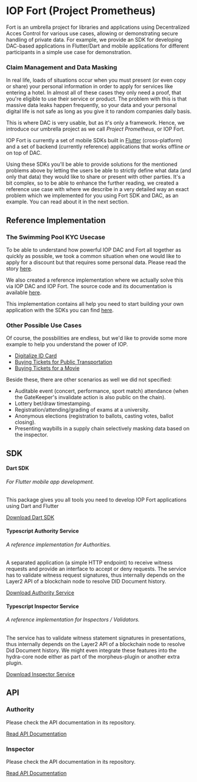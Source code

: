 # IOP Fort (Project Prometheus)

Fort is an umbrella project for libraries and applications using Decentralized Acces Control for various use cases, allowing or demonstrating secure handling of private data.
For example, we provide an SDK for developing DAC-based applications in Flutter/Dart
and mobile applications for different participants in a simple use case for demonstration.

### Claim Management and Data Masking

In real life, loads of situations occur when you must present (or even copy or share) your personal information in order to apply for services like entering a hotel. In almost all of these cases they only need a proof, that you're eligible to use their service or product. The problem with this is that massive data leaks happen frequently, so your data and your personal digital life is not safe as long as you give it to random companies daily basis.

This is where DAC is very usable, but as it's only a framework. Hence, we introduce our umbrella project as we call *Project Prometheus*, or IOP Fort.

IOP Fort is currently a set of mobile SDKs built in [Flutter](https://flutter.dev/) (cross-platform) and a set of backend (currently reference) applications that works offline *or* on top of DAC.

Using these SDKs you'll be able to provide solutions for the mentioned problems above by letting the users be able to strictly define what data (and only that data) they would like to share or present with other parties. It's a bit complex, so to be able to enhance the further reading, we created a reference use case with where we describe in a very detailed way an exact problem which we implemented for you using Fort SDK and DAC, as an example. You can read about it in the next section.

## Reference Implementation

### The Swimming Pool KYC Usecase

To be able to understand how powerful IOP DAC and Fort all together as quickly as possible, we took a common situation when one would like to apply for a discount but that requires some personal data. Please read the story [here](usecases/swimming_pool.md).

We also created a reference implementation where we actually solve this via IOP DAC and IOP Fort. The source code and its documentation is available [here](https://github.com/Internet-of-People/morpheus-kyc-ui).

This implementation contains all help you need to start building your own application with the SDKs you can find [here](#SDK).

### Other Possible Use Cases

Of course, the possbilities are endless, but we'd like to provide some more example to help you understand the power of IOP.

- [Digitalize ID Card](usecases/id_card.md)
- [Buying Tickets for Public Transportation](usecases/public_transportation.md)
- [Buying Tickets for a Movie](usecases/movie_theater.md)

Beside these, there are other scenarios as well we did not specified:

- Auditable event (concert, performance, sport match) attendance (when the GateKeeper's invalidate action is also public on the chain).
- Lottery bet/draw timestamping.
- Registration/attending/grading of exams at a university.
- Anonymous elections (registration to ballots, casting votes, ballot closing).
- Presenting waybills in a supply chain selectively masking data based on the inspector.

## SDK

<div class="row">
  <div class="col-sm-4">
    <div class="card h-100">
      <div class="card-body d-flex flex-column">
        <h4 class="card-title">Dart SDK</h4>
        <h6 class="card-subtitle mb-2 text-muted">For Flutter mobile app development.</h6>
        <p class="card-text">
          This package gives you all tools you need to develop IOP Fort applications using Dart and Flutter
        </p>
        <a href="https://github.com/Internet-of-People/morpheus-dart" target="_blank" class="btn btn-sm btn-outline-primary mt-auto">Download Dart SDK</a>
      </div>
    </div>
  </div>
  <div class="col-sm-4">
    <div class="card h-100">
      <div class="card-body d-flex flex-column">
        <h4 class="card-title">Typescript Authority Service</h4>
        <h6 class="card-subtitle mb-2 text-muted">A reference implementation for Authorities.</h6>
        <p class="card-text">
          A separated application (a simple HTTP endpoint) to receive witness requests and provide an interface to accept or deny requests.
          The service has to validate witness request signatures, thus internally depends on the Layer2 API of a blockchain node to resolve DID Document history.
        </p>
        <a href="https://github.com/internet-of-people/morpheus-ts/tree/master/packages/authority-service" target="_blank" class="btn btn-sm btn-outline-primary mt-auto">Download Authority Service</a>
      </div>
    </div>
  </div>
  <div class="col-sm-4">
    <div class="card h-100">
      <div class="card-body d-flex flex-column">
        <h4 class="card-title">Typescript Inspector Service</h4>
        <h6 class="card-subtitle mb-2 text-muted">A reference implementation for Inspectors / Validators.</h6>
        <p class="card-text">
          The service has to validate witness statement signatures in presentations, thus internally depends on the Layer2 API of a blockchain node to resolve Did Document history.
          We might even integrate these features into the hydra-core node either as part of the morpheus-plugin or another extra plugin.
        </p>
        <a href="https://github.com/internet-of-people/morpheus-ts/tree/master/packages/inspector-service" target="_blank" class="btn btn-sm btn-outline-primary mt-auto">Download Inspector Service</a>
      </div>
    </div>
  </div>
</div>

## API

### Authority

Please check the API documentation in its repository.

<a href="https://github.com/internet-of-people/morpheus-ts/tree/master/packages/authority-service/README.md#API" target="_blank" class="btn btn-sm btn-outline-primary">Read API Documentation</a>

### Inspector

Please check the API documentation in its repository.

<a href="https://github.com/internet-of-people/morpheus-ts/tree/master/packages/authority-service/README.md#API" target="_blank" class="btn btn-sm btn-outline-primary">Read API Documentation</a>
